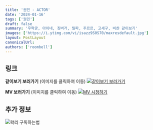 ```yaml
---
title: '권민 - ACTOR'
date: '2024-01-16'
tags: ['권민']
draft: false
summary: '우왁굳, 아이네, 징버거, 릴파, 주르르, 고세구, 비챤 같이보기'
images: ['https://i.ytimg.com/vi/isazz9S0S70/maxresdefault.jpg']
layout: PostLayout
canonicalUrl:
authors: ['roombell']
---
```


## 링크

**같이보기 보러가기** (이미지를 클릭하여 이동)
[![같이보기 보러가기](https://cdn.discordapp.com/attachments/1136601898116464710/1211650793904807976/logo.png?ex=65eef8bc&is=65dc83bc&hm=95dc0e08c1f43025dd60def429896697b3787a9f923593eb50b24e9fb6280361&)](https://cafe.naver.com/steamindiegame/14515887)

**MV 보러가기** (이미지를 클릭하여 이동)
[![MV 시청하기](https://i.ytimg.com/vi/isazz9S0S70/maxresdefault.jpg)](https://youtu.be/isazz9S0S70)

## 추가 정보

![왁리 구독하는법](https://cdn.discordapp.com/attachments/1136601898116464710/1137049857136267374/--2cut.gif)

